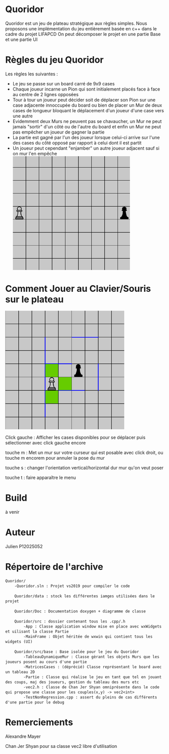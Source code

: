 # Quoridor

Quoridor est un jeu de plateau stratégique aux règles simples.
Nous proposons une implémentation du jeu entièrement basée en c++ dans le cadre du projet LIFAPCD
On peut décomposer le projet en une partie Base et une partie UI

# Règles du jeu Quoridor
Les règles les suivantes :
- Le jeu se passe sur un board carré de 9x9 cases
- Chaque joueur incarne un Pion qui sont initialement placés face à face au centre de 2 lignes opposées
- Tour à tour un joueur peut décider soit de déplacer son Pion sur une case adjacente innoccupée du board ou bien de placer un Mur de deux cases de longueur
    bloquant le déplacement d'un joueur d'une case vers une autre
- Evidemment deux Murs ne peuvent pas se chavaucher, un Mur ne peut jamais "sortir" d'un côté ou de l'autre du board
    et enfin un Mur ne peut pas empêcher un joueur de gagner la partie
- La partie est gagné par l'un des joueur lorsque celui-ci arrive sur l'une des cases du côté opposé par rapport à celui dont il est partit
- Un joueur peut cependant "enjamber" un autre joueur adjacent sauf si on mur l'en empêche
![Init2P](./Quoridor/data/ReadMeImages/Init2P.png "Configuration initiale pour 2 joueurs") 


# Comment Jouer au Clavier/Souris sur le plateau
![ExemplePartie](./Quoridor/data/ReadMeImages/partieRandom.png "cases vertes:dispo , murs en bleu")

Click gauche : Afficher les cases disponibles pour se déplacer puis sélectionner avec click gauche encore

touche m : Met un mur sur votre curseur qui est posable avec click droit, ou touche m encorem pour annuler la pose du mur

touche s : changer l'orientation vertical/horizontal dur mur qu'on veut poser

touche t : faire apparaître le menu


# Build

à venir

# Auteur
Julien P12025052

# Répertoire de l'archive

    Quoridor/
        -Quoridor.sln : Projet vs2019 pour compiler le code

        Quoridor/data : stock les différentes iamges utilisées dans le projet

        Quoridor/Doc : Documentation doxygen + diagramme de classe

        Quoridor/src : dossier contenant tous les .cpp/.h
            -App : Classe application window mise en place avec wxWidgets et uilisant la classe Partie
            -MainFrame : Objet héritée de wxwin qui contient tous les widgets (UI)
        
        Quoridor/src/base : Base isolée pour le jeu du Quoridor
            -TableauDynamiqueMur : Classe gèrant les objets Murs que les joueurs posent au cours d'une partie
            -MatricesCases : (déprécié) Classe représentant le board avec un tableau 2D
            -Partie : Classe qui réalise le jeu en tant que tel en jouant des coups, maj des joueurs, gestion du tableau des murs etc
            -vec2.h : Classe de Chan Jer Shyan omniprésente dans le code qui propose une classe pour les couples(x,y) -> vec2<int>
            -TestNonRegression.cpp : assert du pleins de cas différents d'une partie pour le debug



# Remerciements

Alexandre Mayer

Chan Jer Shyan pour sa classe vec2 libre d'utilisation
